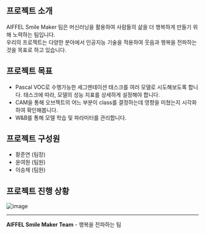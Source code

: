 ## 프로젝트 소개

AIFFEL Smile Maker 팀은 머신러닝을 활용하여 사람들의 삶을 더 행복하게 만들기 위해 노력하는 팀입니다.  
우리의 프로젝트는 다양한 분야에서 인공지능 기술을 적용하여 웃음과 행복을 전파하는 것을 목표로 하고 있습니다.

## 프로젝트 목표

- Pascal VOC로 수행가능한 세그멘테이션 태스크를 여러 모델로 시도해보도록 합니다.
  태스크에 따라, 모델의 성능 지표를 상세하게 설정해야 합니다.
- CAM을 통해 오브젝트의 어느 부분이 class를 결정하는데 영향을 미쳤는지 시각화하여 확인해봅니다.
- W&B를 통해 모델 학습 및 파라미터를 관리합니다.

## 프로젝트 구성원

- 황준연 (팀장)
- 윤여원 (팀원)
- 이승제 (팀원)

## 프로젝트 진행 상황

![image](https://github.com/aiffel-smile-maker/aiffel_DLThon_RS7/assets/85716670/7b0be010-1252-41b1-a062-56a39eb927f2)

---

**AIFFEL Smile Maker Team** - 행복을 전파하는 팀
